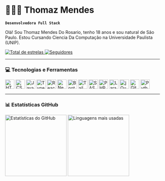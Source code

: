 # 👩🏻‍💻 Thomaz Mendes

**`Desenvolvedora Full Stack`**

Olá! Sou Thomaz Mendes Do Rosario, tenho 18 anos e sou natural de São Paulo. Estou Cursando Ciencia Da Computação na Universidade Paulista (UNIP).

<p>
    <a href="https://github.com/Larissakich?tab=repositories&sort=stargazers">
        <img 
            alt="Total de estrelas" 
            title="Total de estrelas GitHub" 
            src="https://custom-icon-badges.demolab.com/github/stars/Larissakich?color=55960c&style=for-the-badge&labelColor=488207&logo=star&label=Estrelas"
        />
    </a>
    <a href="https://github.com/Larissakich?tab=followers">
        <img 
            alt="Seguidores" 
            title="Me siga no GitHub" 
            src="https://custom-icon-badges.demolab.com/github/followers/Larissakich?color=236ad3&labelColor=1155ba&style=for-the-badge&logo=github&label=Seguidores&logoColor=white"
        />
    </a>
</p>

---

### 💻 Tecnologias e Ferramentas

<p align="left">
  <img src="https://cdn.jsdelivr.net/gh/devicons/devicon@latest/icons/html5/html5-original.svg" width="30px" title="HTML" />
  <img src="https://cdn.jsdelivr.net/gh/devicons/devicon@latest/icons/css3/css3-original.svg" width="30px" title="CSS" />
  <img src="https://cdn.jsdelivr.net/gh/devicons/devicon@latest/icons/javascript/javascript-original.svg" width="30px" title="JavaScript" />
  <img src="https://cdn.jsdelivr.net/gh/devicons/devicon@latest/icons/typescript/typescript-original.svg" width="30px" title="TypeScript" />
  <img src="https://cdn.jsdelivr.net/gh/devicons/devicon@latest/icons/react/react-original.svg" width="30px" title="React" />
  <img src="https://cdn.jsdelivr.net/gh/devicons/devicon@latest/icons/nextjs/nextjs-original.svg" width="30px" title="Next.js" />
  <img src="https://cdn.jsdelivr.net/gh/devicons/devicon@latest/icons/bootstrap/bootstrap-original.svg" width="30px" title="Bootstrap" />
  <img src="https://cdn.jsdelivr.net/gh/devicons/devicon@latest/icons/tailwindcss/tailwindcss-original.svg" width="30px" title="Tailwind CSS" />
  <img src="https://cdn.jsdelivr.net/gh/devicons/devicon@latest/icons/sass/sass-original.svg" width="30px" title="SASS" />
  <img src="https://cdn.jsdelivr.net/gh/devicons/devicon@latest/icons/php/php-original.svg" width="30px" title="PHP" />
  <img src="https://cdn.jsdelivr.net/gh/devicons/devicon@latest/icons/laravel/laravel-original.svg" width="30px" title="Laravel" />
  <img src="https://cdn.jsdelivr.net/gh/devicons/devicon@latest/icons/jquery/jquery-original.svg" width="30px" title="jQuery" />
  <img src="https://cdn.jsdelivr.net/gh/devicons/devicon@latest/icons/git/git-original.svg" width="30px" title="Git" />
  <img src="https://cdn.jsdelivr.net/gh/devicons/devicon@latest/icons/python/python-original.svg" width="30px" title="Python" />
</p>

---

### 📊 Estatísticas GitHub

<p align="left">
  <img 
    src="https://github-readme-stats.vercel.app/api?username=Larissakich&show_icons=true&theme=tokyonight&include_all_commits=true&locale=pt-br" 
    alt="Estatísticas do GitHub" 
    height="200" 
  />
  <img 
    src="https://github-readme-stats.vercel.app/api/top-langs/?username=Larissakich&theme=tokyonight&layout=compact&custom_title=Tecnologias&langs_count=9" 
    alt="Linguagens mais usadas" 
    height="200" 
  />
</p>
